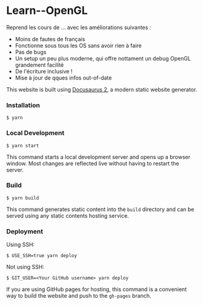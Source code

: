 # Learn--OpenGL

Reprend les cours de ... avec les améliorations suivantes :

- Moins de fautes de français
- Fonctionne sous tous les OS sans avoir rien à faire
- Pas de bugs
- Un setup un peu plus moderne, qui offre nottament un debug OpenGL grandement facilité
- De l'écriture inclusive !
- Mise à jour de qques infos out-of-date

This website is built using [Docusaurus 2](https://docusaurus.io/), a modern static website generator.

### Installation

```
$ yarn
```

### Local Development

```
$ yarn start
```

This command starts a local development server and opens up a browser window. Most changes are reflected live without having to restart the server.

### Build

```
$ yarn build
```

This command generates static content into the `build` directory and can be served using any static contents hosting service.

### Deployment

Using SSH:

```
$ USE_SSH=true yarn deploy
```

Not using SSH:

```
$ GIT_USER=<Your GitHub username> yarn deploy
```

If you are using GitHub pages for hosting, this command is a convenient way to build the website and push to the `gh-pages` branch.
